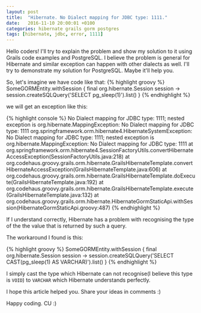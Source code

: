 ```yaml
---
layout: post
title:  "Hibernate. No Dialect mapping for JDBC type: 1111."
date:   2016-11-10 20:00:01 +0100
categories: hibernate grails gorm postgres
tags: [hibernate, jdbc, error, 1111]
---
```

Hello coders!
I'll try to explain the problem and show my solution to it using Grails code 
examples and PostgreSQL. I believe the problem is general for Hibernate and
similar exception can happen with other dialects as well. I'll try to 
demonstrate my solution for PostgreSQL. Maybe it'll help you.

So, let's imagine we have code like that:
{% highlight groovy %}
SomeGORMEntity.withSession { final org.hibernate.Session session ->
    session.createSQLQuery('SELECT pg_sleep(1)').list()
}
{% endhighlight %}

we will get an exception like this:

{% highlight console %}
No Dialect mapping for JDBC type: 1111; nested exception is org.hibernate.MappingException: No Dialect mapping for JDBC type: 1111
org.springframework.orm.hibernate4.HibernateSystemException: No Dialect mapping for JDBC type: 1111; nested exception is org.hibernate.MappingException: No Dialect mapping for JDBC type: 1111
	at org.springframework.orm.hibernate4.SessionFactoryUtils.convertHibernateAccessException(SessionFactoryUtils.java:218)
	at org.codehaus.groovy.grails.orm.hibernate.GrailsHibernateTemplate.convertHibernateAccessException(GrailsHibernateTemplate.java:606)
	at org.codehaus.groovy.grails.orm.hibernate.GrailsHibernateTemplate.doExecute(GrailsHibernateTemplate.java:192)
	at org.codehaus.groovy.grails.orm.hibernate.GrailsHibernateTemplate.execute(GrailsHibernateTemplate.java:132)
	at org.codehaus.groovy.grails.orm.hibernate.HibernateGormStaticApi.withSession(HibernateGormStaticApi.groovy:487)
{% endhighlight %}

If I understand correctly, Hibernate has a problem with recognising the type of
the the value that is returned by such a query.

The workaround I found is this:

{% highlight groovy %}
SomeGORMEntity.withSession { final org.hibernate.Session session ->
    session.createSQLQuery('SELECT CAST(pg_sleep(1) AS VARCHAR)').list()
}
{% endhighlight %}

I simply cast the type which Hibernate can not recognise(I believe this type is
```VOID```) to ```VARCHAR``` which Hibernate understands perfectly.

I hope this article helped you. Share your ideas in comments :) 

Happy coding. CU :)